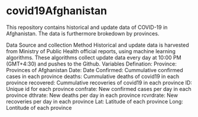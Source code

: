 # covid19Afghanistan
This repository contains historical and update data of COVID-19 in Afghanistan. The data is furthermore brokedown by provinces. 

Data Source and collection Method
Historical and update data is harvested from Ministry of Public Health official reports, using machine learning algorithms. These algorithms collect update data every day at 10:00 PM (GMT+4:30) and pushes to the Github. 
Variables Defination:
Province: Provinces of Afghanistan
Date: Date
Confirmed: Cummulative confirmed cases in each province
deaths: Cummulative deaths of covid19 in each province
recovered: Cummulative recoveries of covid19 in each province
ID: Unique id for each province 
confrate: New confirmed cases per day in each province
dthrate: New deaths per day in each province 
rcvrdrate: New recoveries per day in each province
Lat: Latitude of each province 
Long: Lontitude of each province 
